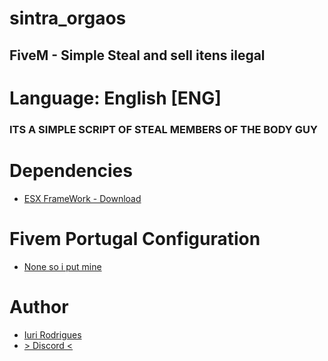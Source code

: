 # sintra_orgaos #
## FiveM - Simple Steal and sell itens ilegal ##


# Language: English [ENG] #
### ITS A SIMPLE SCRIPT OF STEAL MEMBERS OF THE BODY GUY ###



# Dependencies #
- [ESX FrameWork - Download](https://github.com/esx-framework)



# Fivem Portugal Configuration #
- [None so i put mine](https://discord.gg/PgEe8Yg)



# Author #
- [Iuri Rodrigues](IuriFrancezz)
- [> Discord <](https://discord.gg/PgEe8Yg)
